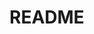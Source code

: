 # README
<!-- [README.md] NO code -->

<!-- 例//本記入後削除
--------------------------------------------------
## 〇〇sテーブル
|Column   |Type      |Options    |
|---------|----------|-----------|
|nickname |string    |null: false|
|email    |string    |null: false, unique: true|
|user     |references|foreign_key: true, null: false|

### Association
- has_many :(複数テーブル名)
- belongs_to :(単数テーブル名)
--------------------------------------------------
-->


<!-- テンプレート//記入後可視化
## sテーブル
|Column |Type |Options |
|-------|-----|--------|
||||
||||

### Association
-  :
-->
